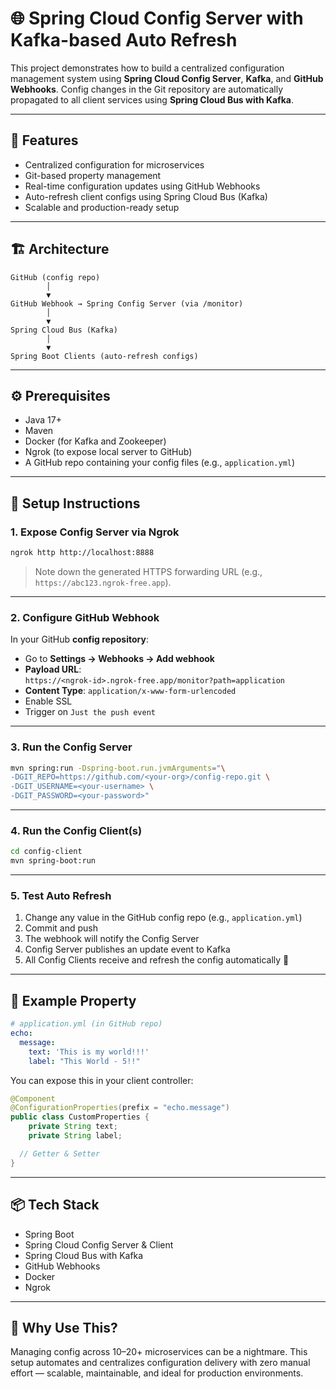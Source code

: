 # 🌐 Spring Cloud Config Server with Kafka-based Auto Refresh

This project demonstrates how to build a centralized configuration management system using **Spring Cloud Config Server**, **Kafka**, and **GitHub Webhooks**. Config changes in the Git repository are automatically propagated to all client services using **Spring Cloud Bus with Kafka**.

---

## 📌 Features

- Centralized configuration for microservices
- Git-based property management
- Real-time configuration updates using GitHub Webhooks
- Auto-refresh client configs using Spring Cloud Bus (Kafka)
- Scalable and production-ready setup

---

## 🏗️ Architecture

```
GitHub (config repo)
        │
        ▼
GitHub Webhook → Spring Config Server (via /monitor)
        │
        ▼
Spring Cloud Bus (Kafka)
        │
        ▼
Spring Boot Clients (auto-refresh configs)
```

---

## ⚙️ Prerequisites

- Java 17+
- Maven
- Docker (for Kafka and Zookeeper)
- Ngrok (to expose local server to GitHub)
- A GitHub repo containing your config files (e.g., `application.yml`)

---

## 🚀 Setup Instructions

### 1. Expose Config Server via Ngrok

```bash
ngrok http http://localhost:8888
```

> Note down the generated HTTPS forwarding URL (e.g., `https://abc123.ngrok-free.app`).

---

### 2. Configure GitHub Webhook

In your GitHub **config repository**:

- Go to **Settings → Webhooks → Add webhook**
- **Payload URL**:  
  `https://<ngrok-id>.ngrok-free.app/monitor?path=application`
- **Content Type**: `application/x-www-form-urlencoded`
- Enable SSL
- Trigger on `Just the push event`

---

### 3. Run the Config Server

```bash
mvn spring:run -Dspring-boot.run.jvmArguments="\
-DGIT_REPO=https://github.com/<your-org>/config-repo.git \
-DGIT_USERNAME=<your-username> \
-DGIT_PASSWORD=<your-password>"
```

---

### 4. Run the Config Client(s)

```bash
cd config-client
mvn spring-boot:run
```

---

### 5. Test Auto Refresh

1. Change any value in the GitHub config repo (e.g., `application.yml`)
2. Commit and push
3. The webhook will notify the Config Server
4. Config Server publishes an update event to Kafka
5. All Config Clients receive and refresh the config automatically 🎉

---

## 🧪 Example Property

```yaml
# application.yml (in GitHub repo)
echo:
  message:
    text: 'This is my world!!!'
    label: "This World - 5!!"
```

You can expose this in your client controller:

```java
@Component
@ConfigurationProperties(prefix = "echo.message")
public class CustomProperties {
    private String text;
    private String label;

  // Getter & Setter
}
```

---

## 📦 Tech Stack

- Spring Boot
- Spring Cloud Config Server & Client
- Spring Cloud Bus with Kafka
- GitHub Webhooks
- Docker
- Ngrok

---

## 🙋 Why Use This?

Managing config across 10–20+ microservices can be a nightmare. This setup automates and centralizes configuration delivery with zero manual effort — scalable, maintainable, and ideal for production environments.
